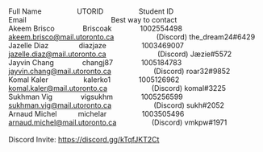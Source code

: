<br>Full Name     UTORID     Student ID           Email            Best way to contact </br>
Akeem Brisco    Briscoak    1002554498    akeem.brisco@mail.utoronto.ca      (Discord) the_dream24#6429<br>
Jazelle Diaz     diazjaze     1003469007    jazelle.diaz@mail.utoronto.ca        (Discord) Jæzie#5572<br>
Jayvin Chang    changj87    1005184783    jayvin.chang@mail.utoronto.ca      (Discord) roar32#9852<br>
Komal Kaler     kalerko1    1005126962    komal.kaler@mail.utoronto.ca       (Discord) komal#3225<br>
Sukhman Vig    vigsukhm    1005256599    sukhman.vig@mail.utoronto.ca      (Discord) sukh#2052<br>
Arnaud Michel   michelar     1003505496    arnaud.michel@mail.utoronto.ca     (Discord) vmkpw#1971
<br></br>
Discord Invite: https://discord.gg/kTqfJKT2Ct
